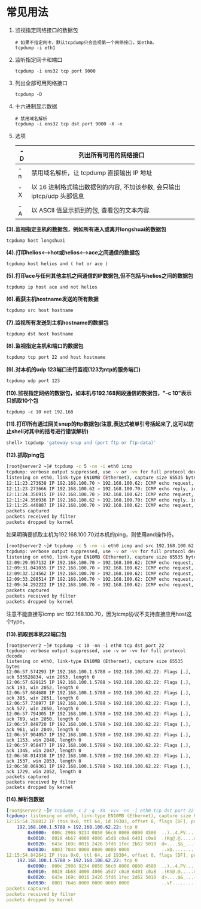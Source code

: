 # 常见用法
1. 监视指定网络接口的数据包

   ```shell
   # 如果不指定网卡，默认tcpdump只会监视第一个网络接口，如eth0。
   tcpdump -i eth1
   ```

2. 监听指定网卡和端口

   ```shell
   tcpdump -i ens32 tcp port 9000
   ```

3. 列出全部可用网络接口

   ```shell
   tcpdump -D
   ```

4. 十六进制显示数据

   ```shell
   # 禁用域名解析
   tcpdump -i ens32 tcp dst port 9000 -X -n
   ```

5. 选项

   | -D   | 列出所有可用的网络接口                                       |
   | ---- | ------------------------------------------------------------ |
   | -n   | 禁用域名解析，让 tcpdump 直接输出 IP 地址                    |
   | -X   | 以 16 进制格式输出数据包的内容, 不加该参数, 会只输出 iptcp/udp 头部信息 |
   | -A   | 以 ASCII 值显示抓到的包, 查看包的文本内容.                   |

   

**(3).监视指定主机的数据包，例如所有进入或离开longshuai的数据包**

```ebnf
tcpdump host longshuai
```

**(4).打印helios<-->hot或helios<-->ace之间通信的数据包**

```mipsasm
tcpdump host helios and ( hot or ace )
```

**(5).打印ace与任何其他主机之间通信的IP数据包,但不包括与helios之间的数据包**

```armasm
tcpdump ip host ace and not helios
```

**(6).截获主机hostname发送的所有数据**

```css
tcpdump src host hostname
```

**(7).监视所有发送到主机hostname的数据包**

```ebnf
tcpdump dst host hostname
```

**(8).监视指定主机和端口的数据包**

```apache
tcpdump tcp port 22 and host hostname
```

**(9).对本机的udp 123端口进行监视(123为ntp的服务端口)**

```apache
tcpdump udp port 123
```

**(10).监视指定网络的数据包，如本机与192.168网段通信的数据包，"-c 10"表示只抓取10个包**

```apache
tcpdump -c 10 net 192.168
```

**(11).打印所有通过网关snup的ftp数据包(注意,表达式被单引号括起来了,这可以防止shell对其中的括号进行错误解析)**

```dockerfile
shell> tcpdump 'gateway snup and (port ftp or ftp-data)'
```

**(12).抓取ping包**

```bash
[root@server2 ~]# tcpdump -c 5 -nn -i eth0 icmp 
tcpdump: verbose output suppressed, use -v or -vv for full protocol decode
listening on eth0, link-type EN10MB (Ethernet), capture size 65535 bytes
12:11:23.273638 IP 192.168.100.70 > 192.168.100.62: ICMP echo request, id 16422, seq 10, length 64
12:11:23.273666 IP 192.168.100.62 > 192.168.100.70: ICMP echo reply, id 16422, seq 10, length 64
12:11:24.356915 IP 192.168.100.70 > 192.168.100.62: ICMP echo request, id 16422, seq 11, length 64
12:11:24.356936 IP 192.168.100.62 > 192.168.100.70: ICMP echo reply, id 16422, seq 11, length 64
12:11:25.440887 IP 192.168.100.70 > 192.168.100.62: ICMP echo request, id 16422, seq 12, length 64
packets captured
packets received by filter
packets dropped by kernel
```

如果明确要抓取主机为192.168.100.70对本机的ping，则使用and操作符。

```bash
[root@server2 ~]# tcpdump -c 5 -nn -i eth0 icmp and src 192.168.100.62
tcpdump: verbose output suppressed, use -v or -vv for full protocol decode
listening on eth0, link-type EN10MB (Ethernet), capture size 65535 bytes
12:09:29.957132 IP 192.168.100.70 > 192.168.100.62: ICMP echo request, id 16166, seq 1, length 64
12:09:31.041035 IP 192.168.100.70 > 192.168.100.62: ICMP echo request, id 16166, seq 2, length 64
12:09:32.124562 IP 192.168.100.70 > 192.168.100.62: ICMP echo request, id 16166, seq 3, length 64
12:09:33.208514 IP 192.168.100.70 > 192.168.100.62: ICMP echo request, id 16166, seq 4, length 64
12:09:34.292222 IP 192.168.100.70 > 192.168.100.62: ICMP echo request, id 16166, seq 5, length 64
packets captured
packets received by filter
packets dropped by kernel
```

注意不能直接写icmp src 192.168.100.70，因为icmp协议不支持直接应用host这个type。

**(13).抓取到本机22端口包**

```dns
[root@server2 ~]# tcpdump -c 10 -nn -i eth0 tcp dst port 22  
tcpdump: verbose output suppressed, use -v or -vv for full protocol decode
listening on eth0, link-type EN10MB (Ethernet), capture size 65535 bytes
12:06:57.574293 IP 192.168.100.1.5788 > 192.168.100.62.22: Flags [.], ack 535528834, win 2053, length 0
12:06:57.629125 IP 192.168.100.1.5788 > 192.168.100.62.22: Flags [.], ack 193, win 2052, length 0
12:06:57.684688 IP 192.168.100.1.5788 > 192.168.100.62.22: Flags [.], ack 385, win 2051, length 0
12:06:57.738977 IP 192.168.100.1.5788 > 192.168.100.62.22: Flags [.], ack 577, win 2050, length 0
12:06:57.794305 IP 192.168.100.1.5788 > 192.168.100.62.22: Flags [.], ack 769, win 2050, length 0
12:06:57.848720 IP 192.168.100.1.5788 > 192.168.100.62.22: Flags [.], ack 961, win 2049, length 0
12:06:57.904057 IP 192.168.100.1.5788 > 192.168.100.62.22: Flags [.], ack 1153, win 2048, length 0
12:06:57.958477 IP 192.168.100.1.5788 > 192.168.100.62.22: Flags [.], ack 1345, win 2047, length 0
12:06:58.014338 IP 192.168.100.1.5788 > 192.168.100.62.22: Flags [.], ack 1537, win 2053, length 0
12:06:58.069361 IP 192.168.100.1.5788 > 192.168.100.62.22: Flags [.], ack 1729, win 2052, length 0
packets captured
packets received by filter
packets dropped by kernel
```

**(14).解析包数据**

```yaml
[root@server2 ~]# tcpdump -c 2 -q -XX -vvv -nn -i eth0 tcp dst port 22
tcpdump: listening on eth0, link-type EN10MB (Ethernet), capture size 65535 bytes
12:15:54.788812 IP (tos 0x0, ttl 64, id 19303, offset 0, flags [DF], proto TCP (6), length 40)
    192.168.100.1.5788 > 192.168.100.62.22: tcp 0
        0x0000:  000c 2908 9234 0050 56c0 0008 0800 4500  ..)..4.PV.....E.
        0x0010:  0028 4b67 4000 4006 a5d8 c0a8 6401 c0a8  .(Kg@.@.....d...
        0x0020:  643e 169c 0016 2426 5fd6 1fec 2b62 5010  d>....$&_...+bP.
        0x0030:  0803 7844 0000 0000 0000 0000            ..xD........
12:15:54.842641 IP (tos 0x0, ttl 64, id 19304, offset 0, flags [DF], proto TCP (6), length 40)
    192.168.100.1.5788 > 192.168.100.62.22: tcp 0
        0x0000:  000c 2908 9234 0050 56c0 0008 0800 4500  ..)..4.PV.....E.
        0x0010:  0028 4b68 4000 4006 a5d7 c0a8 6401 c0a8  .(Kh@.@.....d...
        0x0020:  643e 169c 0016 2426 5fd6 1fec 2d62 5010  d>....$&_...-bP.
        0x0030:  0801 7646 0000 0000 0000 0000            ..vF........
packets captured
packets received by filter
packets dropped by kernel
```